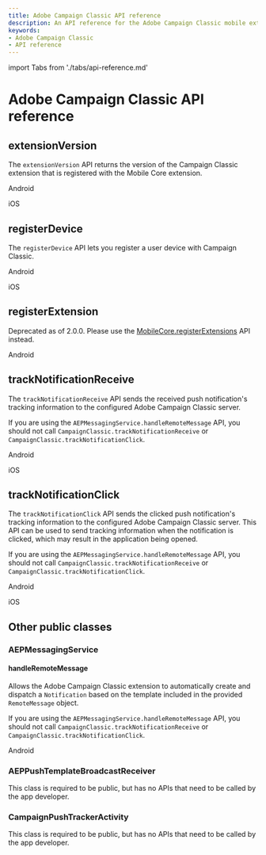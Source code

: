 ```yaml
---
title: Adobe Campaign Classic API reference
description: An API reference for the Adobe Campaign Classic mobile extension.
keywords:
- Adobe Campaign Classic
- API reference
---
```


import Tabs from './tabs/api-reference.md'

# Adobe Campaign Classic API reference

## extensionVersion

The `extensionVersion` API returns the version of the Campaign Classic extension that is registered with the Mobile Core extension.

<TabsBlock orientation="horizontal" slots="heading, content" repeat="2"/>

Android

<Tabs query="platform=android&api=extension-version"/>

iOS

<Tabs query="platform=ios&api=extension-version"/>

## registerDevice

The `registerDevice` API lets you register a user device with Campaign Classic.

<TabsBlock orientation="horizontal" slots="heading, content" repeat="2"/>

Android

<Tabs query="platform=android&api=register-device"/>

iOS

<Tabs query="platform=ios&api=register-device"/>

## registerExtension

<InlineAlert variant="warning" slots="text"/>

Deprecated as of 2.0.0. Please use the [MobileCore.registerExtensions](../../home/base/mobile-core/api-reference.md#registerextensions) API instead.

<TabsBlock orientation="horizontal" slots="heading, content" repeat="1"/>

Android

<Tabs query="platform=android&api=register-extension"/>

## trackNotificationReceive

The `trackNotificationReceive` API sends the received push notification's tracking information to the configured Adobe Campaign Classic server.

<InlineAlert variant="success" slots="text"/>

If you are using the `AEPMessagingService.handleRemoteMessage` API, you should not call `CampaignClassic.trackNotificationReceive` or `CampaignClassic.trackNotificationClick`.

<TabsBlock orientation="horizontal" slots="heading, content" repeat="2"/>

Android

<Tabs query="platform=android&api=track-notification-receive"/>

iOS

<Tabs query="platform=ios&api=track-notification-receive"/>

## trackNotificationClick

The `trackNotificationClick` API sends the clicked push notification's tracking information to the configured Adobe Campaign Classic server. This API can be used to send tracking information when the notification is clicked, which may result in the application being opened.

<InlineAlert variant="success" slots="text"/>

If you are using the `AEPMessagingService.handleRemoteMessage` API, you should not call `CampaignClassic.trackNotificationReceive` or `CampaignClassic.trackNotificationClick`.

<TabsBlock orientation="horizontal" slots="heading, content" repeat="2"/>

Android

<Tabs query="platform=android&api=track-notification-click"/>

iOS

<Tabs query="platform=ios&api=track-notification-click"/>

## Other public classes

### AEPMessagingService

#### handleRemoteMessage

Allows the Adobe Campaign Classic extension to automatically create and dispatch a `Notification` based on the template included in the provided `RemoteMessage` object.

<InlineAlert variant="success" slots="text" />

If you are using the `AEPMessagingService.handleRemoteMessage` API, you should not call `CampaignClassic.trackNotificationReceive` or `CampaignClassic.trackNotificationClick`.

<TabsBlock orientation="horizontal" slots="heading, content" repeat="1"/>

Android

<Tabs query="platform=android&api=handle-remote-message" />

### AEPPushTemplateBroadcastReceiver

This class is required to be public, but has no APIs that need to be called by the app developer.

### CampaignPushTrackerActivity

This class is required to be public, but has no APIs that need to be called by the app developer.
